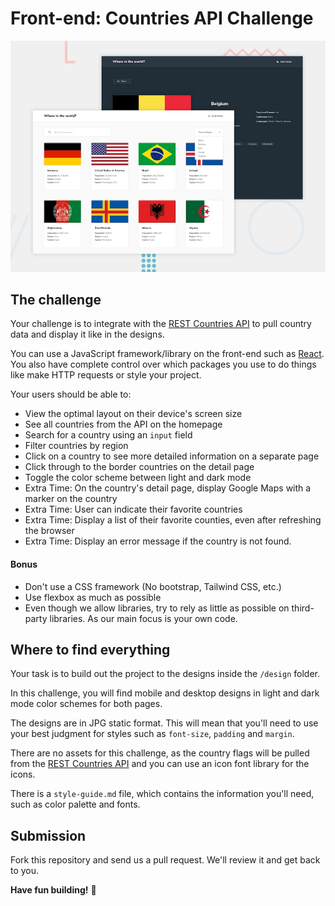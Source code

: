# Front-end: Countries API Challenge

![Design preview for the REST Countries API with color theme switcher coding challenge](./design/desktop-preview.jpg)

## The challenge

Your challenge is to integrate with the [REST Countries API](https://restcountries.eu) to pull country data and display it like in the designs.

You can use a JavaScript framework/library on the front-end such as [React](https://reactjs.org). You also have complete control over which packages you use to do things like make HTTP requests or style your project.

Your users should be able to:

- View the optimal layout on their device's screen size
- See all countries from the API on the homepage
- Search for a country using an `input` field
- Filter countries by region
- Click on a country to see more detailed information on a separate page
- Click through to the border countries on the detail page
- Toggle the color scheme between light and dark mode
- Extra Time: On the country's detail page, display Google Maps with a marker on the country
- Extra Time: User can indicate their favorite countries
- Extra Time: Display a list of their favorite counties, even after refreshing the browser
- Extra Time: Display an error message if the country is not found.


#### Bonus
- Don't use a CSS framework (No bootstrap, Tailwind CSS, etc.)
- Use flexbox as much as possible
- Even though we allow libraries, try to rely as little as possible on third-party libraries. As our main focus is your own code.

## Where to find everything

Your task is to build out the project to the designs inside the `/design` folder. 

In this challenge, you will find mobile and desktop designs in light and dark mode color schemes for both pages.

The designs are in JPG static format. This will mean that you'll need to use your best judgment for styles such as `font-size`, `padding` and `margin`.

There are no assets for this challenge, as the country flags will be pulled from the [REST Countries API](https://restcountries.eu) and you can use an icon font library for the icons.

There is a `style-guide.md` file, which contains the information you'll need, such as color palette and fonts.

## Submission
Fork this repository and send us a pull request. We'll review it and get back to you.

**Have fun building!** 🚀
